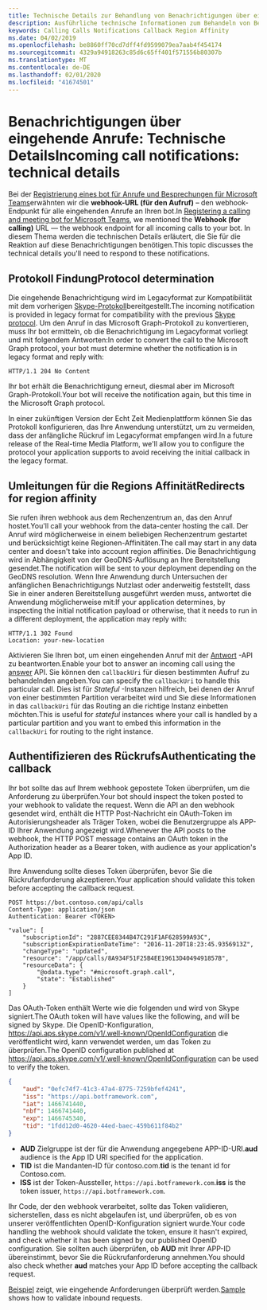 ```yaml
---
title: Technische Details zur Behandlung von Benachrichtigungen über eingehende Anrufe
description: Ausführliche technische Informationen zum Behandeln von Benachrichtigungen über eingehende Anrufe
keywords: Calling Calls Notifications Callback Region Affinity
ms.date: 04/02/2019
ms.openlocfilehash: be8860ff70cd7dff4fd9599079ea7aab4f454174
ms.sourcegitcommit: 4329a94918263c85d6c65ff401f571556b80307b
ms.translationtype: MT
ms.contentlocale: de-DE
ms.lasthandoff: 02/01/2020
ms.locfileid: "41674501"
---
```

# <a name="incoming-call-notifications-technical-details"></a><span data-ttu-id="f80b2-104">Benachrichtigungen über eingehende Anrufe: Technische Details</span><span class="sxs-lookup"><span data-stu-id="f80b2-104">Incoming call notifications: technical details</span></span>

<span data-ttu-id="f80b2-105">Bei der [Registrierung eines bot für Anrufe und Besprechungen für Microsoft Teams](./registering-calling-bot.md#creating-a-new-bot-or-adding-calling-capabilities-to-an-existing-bot)erwähnten wir die **webhook-URL (für den Aufruf)** – den webhook-Endpunkt für alle eingehenden Anrufe an Ihren bot.</span><span class="sxs-lookup"><span data-stu-id="f80b2-105">In [Registering a calling and meeting bot for Microsoft Teams](./registering-calling-bot.md#creating-a-new-bot-or-adding-calling-capabilities-to-an-existing-bot), we mentioned the **Webhook (for calling)** URL — the webhook endpoint for all incoming calls to your bot.</span></span> <span data-ttu-id="f80b2-106">In diesem Thema werden die technischen Details erläutert, die Sie für die Reaktion auf diese Benachrichtigungen benötigen.</span><span class="sxs-lookup"><span data-stu-id="f80b2-106">This topic discusses the technical details you'll need to respond to these notifications.</span></span>

## <a name="protocol-determination"></a><span data-ttu-id="f80b2-107">Protokoll Findung</span><span class="sxs-lookup"><span data-stu-id="f80b2-107">Protocol determination</span></span>

<span data-ttu-id="f80b2-108">Die eingehende Benachrichtigung wird im Legacyformat zur Kompatibilität mit dem vorherigen [Skype-Protokoll](/azure/bot-service/dotnet/bot-builder-dotnet-real-time-media-concepts?view=azure-bot-service-3.0)bereitgestellt.</span><span class="sxs-lookup"><span data-stu-id="f80b2-108">The incoming notification is provided in legacy format for compatibility with the previous [Skype protocol](/azure/bot-service/dotnet/bot-builder-dotnet-real-time-media-concepts?view=azure-bot-service-3.0).</span></span> <span data-ttu-id="f80b2-109">Um den Anruf in das Microsoft Graph-Protokoll zu konvertieren, muss Ihr bot ermitteln, ob die Benachrichtigung im Legacyformat vorliegt und mit folgendem Antworten:</span><span class="sxs-lookup"><span data-stu-id="f80b2-109">In order to convert the call to the Microsoft Graph protocol, your bot must determine whether the notification is in legacy format and reply with:</span></span>

```http
HTTP/1.1 204 No Content
```

<span data-ttu-id="f80b2-110">Ihr bot erhält die Benachrichtigung erneut, diesmal aber im Microsoft Graph-Protokoll.</span><span class="sxs-lookup"><span data-stu-id="f80b2-110">Your bot will receive the notification again, but this time in the Microsoft Graph protocol.</span></span>

<span data-ttu-id="f80b2-111">In einer zukünftigen Version der Echt Zeit Medienplattform können Sie das Protokoll konfigurieren, das Ihre Anwendung unterstützt, um zu vermeiden, dass der anfängliche Rückruf im Legacyformat empfangen wird.</span><span class="sxs-lookup"><span data-stu-id="f80b2-111">In a future release of the Real-time Media Platform, we'll allow you to configure the protocol your application supports to avoid receiving the initial callback in the legacy format.</span></span>

## <a name="redirects-for-region-affinity"></a><span data-ttu-id="f80b2-112">Umleitungen für die Regions Affinität</span><span class="sxs-lookup"><span data-stu-id="f80b2-112">Redirects for region affinity</span></span>

<span data-ttu-id="f80b2-113">Sie rufen ihren webhook aus dem Rechenzentrum an, das den Anruf hostet.</span><span class="sxs-lookup"><span data-stu-id="f80b2-113">You'll call your webhook from the data-center hosting the call.</span></span> <span data-ttu-id="f80b2-114">Der Anruf wird möglicherweise in einem beliebigen Rechenzentrum gestartet und berücksichtigt keine Regionen-Affinitäten.</span><span class="sxs-lookup"><span data-stu-id="f80b2-114">The call may start in any data center and doesn't take into account region affinities.</span></span> <span data-ttu-id="f80b2-115">Die Benachrichtigung wird in Abhängigkeit von der GeoDNS-Auflösung an Ihre Bereitstellung gesendet.</span><span class="sxs-lookup"><span data-stu-id="f80b2-115">The notification will be sent to your deployment depending on the GeoDNS resolution.</span></span> <span data-ttu-id="f80b2-116">Wenn Ihre Anwendung durch Untersuchen der anfänglichen Benachrichtigungs Nutzlast oder anderweitig feststellt, dass Sie in einer anderen Bereitstellung ausgeführt werden muss, antwortet die Anwendung möglicherweise mit:</span><span class="sxs-lookup"><span data-stu-id="f80b2-116">If your application determines, by inspecting the initial notification payload or otherwise, that it needs to run in a different deployment, the application may reply with:</span></span>

```http
HTTP/1.1 302 Found
Location: your-new-location
```

<span data-ttu-id="f80b2-117">Aktivieren Sie Ihren bot, um einen eingehenden Anruf mit der [Antwort](https://developer.microsoft.com/graph/docs/api-reference/beta/api/call_answer) -API zu beantworten.</span><span class="sxs-lookup"><span data-stu-id="f80b2-117">Enable your bot to answer an incoming call using the [answer](https://developer.microsoft.com/graph/docs/api-reference/beta/api/call_answer) API.</span></span> <span data-ttu-id="f80b2-118">Sie können den `callbackUri` für diesen bestimmten Aufruf zu behandelnden angeben.</span><span class="sxs-lookup"><span data-stu-id="f80b2-118">You can specify the `callbackUri` to handle this particular call.</span></span> <span data-ttu-id="f80b2-119">Dies ist für _Stateful_ -Instanzen hilfreich, bei denen der Anruf von einer bestimmten Partition verarbeitet wird und Sie diese Informationen in das `callbackUri` für das Routing an die richtige Instanz einbetten möchten.</span><span class="sxs-lookup"><span data-stu-id="f80b2-119">This is useful for _stateful_ instances where your call is handled by a particular partition and you want to embed this information in the `callbackUri` for routing to the right instance.</span></span>

## <a name="authenticating-the-callback"></a><span data-ttu-id="f80b2-120">Authentifizieren des Rückrufs</span><span class="sxs-lookup"><span data-stu-id="f80b2-120">Authenticating the callback</span></span>

<span data-ttu-id="f80b2-121">Ihr bot sollte das auf Ihrem webhook gepostete Token überprüfen, um die Anforderung zu überprüfen.</span><span class="sxs-lookup"><span data-stu-id="f80b2-121">Your bot should inspect the token posted to your webhook to validate the request.</span></span> <span data-ttu-id="f80b2-122">Wenn die API an den webhook gesendet wird, enthält die HTTP Post-Nachricht ein OAuth-Token im Autorisierungsheader als Träger Token, wobei die Benutzergruppe als APP-ID Ihrer Anwendung angezeigt wird.</span><span class="sxs-lookup"><span data-stu-id="f80b2-122">Whenever the API posts to the webhook, the HTTP POST message contains an OAuth token in the Authorization header as a Bearer token, with audience as your application's App ID.</span></span>

<span data-ttu-id="f80b2-123">Ihre Anwendung sollte dieses Token überprüfen, bevor Sie die Rückrufanforderung akzeptieren.</span><span class="sxs-lookup"><span data-stu-id="f80b2-123">Your application should validate this token before accepting the callback request.</span></span>

```http
POST https://bot.contoso.com/api/calls
Content-Type: application/json
Authentication: Bearer <TOKEN>

"value": [
    "subscriptionId": "2887CEE8344B47C291F1AF628599A93C",
    "subscriptionExpirationDateTime": "2016-11-20T18:23:45.9356913Z",
    "changeType": "updated",
    "resource": "/app/calls/8A934F51F25B4EE19613D4049491857B",
    "resourceData": {
        "@odata.type": "#microsoft.graph.call",
        "state": "Established"
    }
]
```

<span data-ttu-id="f80b2-124">Das OAuth-Token enthält Werte wie die folgenden und wird von Skype signiert.</span><span class="sxs-lookup"><span data-stu-id="f80b2-124">The OAuth token will have values like the following, and will be signed by Skype.</span></span> <span data-ttu-id="f80b2-125">Die OpenID-Konfiguration, <https://api.aps.skype.com/v1/.well-known/OpenIdConfiguration> die veröffentlicht wird, kann verwendet werden, um das Token zu überprüfen.</span><span class="sxs-lookup"><span data-stu-id="f80b2-125">The OpenID configuration published at <https://api.aps.skype.com/v1/.well-known/OpenIdConfiguration> can be used to verify the token.</span></span>

```json
{
    "aud": "0efc74f7-41c3-47a4-8775-7259bfef4241",
    "iss": "https://api.botframework.com",
    "iat": 1466741440,
    "nbf": 1466741440,
    "exp": 1466745340,
    "tid": "1fdd12d0-4620-44ed-baec-459b611f84b2"
}
```

* <span data-ttu-id="f80b2-126">**AUD** Zielgruppe ist der für die Anwendung angegebene APP-ID-URI.</span><span class="sxs-lookup"><span data-stu-id="f80b2-126">**aud** audience is the App ID URI specified for the application.</span></span>
* <span data-ttu-id="f80b2-127">**TID** ist die Mandanten-ID für contoso.com.</span><span class="sxs-lookup"><span data-stu-id="f80b2-127">**tid** is the tenant id for Contoso.com.</span></span>
* <span data-ttu-id="f80b2-128">**ISS** ist der Token-Aussteller, `https://api.botframework.com`.</span><span class="sxs-lookup"><span data-stu-id="f80b2-128">**iss** is the token issuer, `https://api.botframework.com`.</span></span>

<span data-ttu-id="f80b2-129">Ihr Code, der den webhook verarbeitet, sollte das Token validieren, sicherstellen, dass es nicht abgelaufen ist, und überprüfen, ob es von unserer veröffentlichten OpenID-Konfiguration signiert wurde.</span><span class="sxs-lookup"><span data-stu-id="f80b2-129">Your code handling the webhook should validate the token, ensure it hasn't expired, and check whether it has been signed by our published OpenID configuration.</span></span> <span data-ttu-id="f80b2-130">Sie sollten auch überprüfen, ob **AUD** mit Ihrer APP-ID übereinstimmt, bevor Sie die Rückrufanforderung annehmen.</span><span class="sxs-lookup"><span data-stu-id="f80b2-130">You should also check whether **aud** matches your App ID before accepting the callback request.</span></span>

<span data-ttu-id="f80b2-131">[Beispiel](https://github.com/microsoftgraph/microsoft-graph-comms-samples/blob/master/Samples/Common/Sample.Common/Authentication/AuthenticationProvider.cs) zeigt, wie eingehende Anforderungen überprüft werden.</span><span class="sxs-lookup"><span data-stu-id="f80b2-131">[Sample](https://github.com/microsoftgraph/microsoft-graph-comms-samples/blob/master/Samples/Common/Sample.Common/Authentication/AuthenticationProvider.cs) shows how to validate inbound requests.</span></span>
